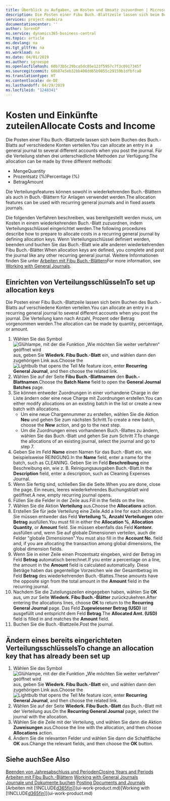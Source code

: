 ```yaml
---
title: Überblick zu Aufgaben, um Kosten und Umsatz zuzuordnen | Microsoft Docs
description: Die Posten einer Fibu Buch.-Blattzeile lassen sich beim Buchen des Buch.-Blatts auf verschiedene Konten verteilen.
services: project-madeira
documentationcenter: ''
author: SorenGP
ms.service: dynamics365-business-central
ms.topic: article
ms.devlang: na
ms.tgt_pltfrm: na
ms.workload: na
ms.date: 04/01/2019
ms.author: sgroespe
ms.openlocfilehash: 60b73b5c29bca5dc85e123f5957c7f3c0917345f
ms.sourcegitcommit: 60b87e5eb32bb408dd65b9855c29159b1dfbfca8
ms.translationtype: HT
ms.contentlocale: de-DE
ms.lasthandoff: 04/29/2019
ms.locfileid: "1248341"
---
```

# <a name="allocate-costs-and-income"></a><span data-ttu-id="a9ca6-103">Kosten und Einkünfte zuteilen</span><span class="sxs-lookup"><span data-stu-id="a9ca6-103">Allocate Costs and Income</span></span>
<span data-ttu-id="a9ca6-104">Die Posten einer Fibu Buch.-Blattzeile lassen sich beim Buchen des Buch.-Blatts auf verschiedene Konten verteilen.</span><span class="sxs-lookup"><span data-stu-id="a9ca6-104">You can allocate an entry in a general journal to several different accounts when you post the journal.</span></span> <span data-ttu-id="a9ca6-105">Für die Verteilung stehen drei unterschiedliche Methoden zur Verfügung:</span><span class="sxs-lookup"><span data-stu-id="a9ca6-105">The allocation can be made by three different methods:</span></span>

* <span data-ttu-id="a9ca6-106">Menge</span><span class="sxs-lookup"><span data-stu-id="a9ca6-106">Quantity</span></span>
* <span data-ttu-id="a9ca6-107">Prozentsatz (%)</span><span class="sxs-lookup"><span data-stu-id="a9ca6-107">Percentage (%)</span></span>
* <span data-ttu-id="a9ca6-108">Betrag</span><span class="sxs-lookup"><span data-stu-id="a9ca6-108">Amount</span></span>

<span data-ttu-id="a9ca6-109">Die Verteilungsfeatures können sowohl in wiederkehrenden Buch.-Blättern als auch in Buch.-Blättern für Anlagen verwendet werden.</span><span class="sxs-lookup"><span data-stu-id="a9ca6-109">The allocation features can be used with recurring general journals and in fixed assets journals.</span></span>
<!--You can also distribute the cost or revenue of a line to an intercompany partner when you post a sales or purchase document. When you post the document, a line will be posted in your general journal, and a corresponding line will be created in the intercompany outbox.-->

<span data-ttu-id="a9ca6-110">Die folgenden Verfahren beschreiben, was bereitgestellt werden muss, um Kosten in einem wiederkehrenden Buch.-Blatt zuzuordnen, indem Verteilungsschlüssel eingerichtet werden.</span><span class="sxs-lookup"><span data-stu-id="a9ca6-110">The following procedures describe how to prepare to allocate costs in a recurring general journal by defining allocation keys.</span></span> <span data-ttu-id="a9ca6-111">Wenn Verteilungsschlüssel definiert werden, beenden und buchen Sie das Buch.-Blatt wie alle anderen wiederkehrenden Fibu Buch.-Blätter.</span><span class="sxs-lookup"><span data-stu-id="a9ca6-111">When allocation keys are defined, you complete and post the journal like any other recurring general journal.</span></span> <span data-ttu-id="a9ca6-112">Weitere Informationen finden Sie unter [Arbeiten mit Fibu Buch.-Blättern](ui-work-general-journals.md)</span><span class="sxs-lookup"><span data-stu-id="a9ca6-112">For more information, see [Working with General Journals](ui-work-general-journals.md).</span></span>

## <a name="to-set-up-allocation-keys"></a><span data-ttu-id="a9ca6-113">Einrichten von Verteilungsschlüsseln</span><span class="sxs-lookup"><span data-stu-id="a9ca6-113">To set up allocation keys</span></span>
<span data-ttu-id="a9ca6-114">Die Posten einer Fibu Buch.-Blattzeile lassen sich beim Buchen des Buch.-Blatts auf verschiedene Konten verteilen.</span><span class="sxs-lookup"><span data-stu-id="a9ca6-114">You can allocate an entry in a recurring general journal to several different accounts when you post the journal.</span></span> <span data-ttu-id="a9ca6-115">Die Verteilung kann nach Anzahl, Prozent oder Betrag vorgenommen werden.</span><span class="sxs-lookup"><span data-stu-id="a9ca6-115">The allocation can be made by quantity, percentage, or amount.</span></span>
1. <span data-ttu-id="a9ca6-116">Wählen Sie das Symbol ![Glühlampe, mit der die Funktion „Wie möchten Sie weiter verfahren“ geöffnet wird](media/ui-search/search_small.png "Wie möchten Sie weiter verfahren?") aus, geben Sie **Wiederk. Fibu Buch.-Blatt** ein, und wählen dann den zugehörigen Link aus.</span><span class="sxs-lookup"><span data-stu-id="a9ca6-116">Choose the ![Lightbulb that opens the Tell Me feature](media/ui-search/search_small.png "Tell me what you want to do") icon, enter **Recurring General Journal**, and then choose the related link.</span></span>
2. <span data-ttu-id="a9ca6-117">Wählen Sie auf der Seite **Fibu Buch.-Blattnamen** den **Buch.-Blattnamen**.</span><span class="sxs-lookup"><span data-stu-id="a9ca6-117">Choose the **Batch Name** field to open the **General Journal Batches** page.</span></span>
3. <span data-ttu-id="a9ca6-118">Sie können entweder Zuordnungen in einer vorhandene Charge in der Liste ändern oder eine neue Charge mit Zuordnungen erstellen.</span><span class="sxs-lookup"><span data-stu-id="a9ca6-118">You can either modify allocations on an existing batch in the list or create a new batch with allocations.</span></span>
   * <span data-ttu-id="a9ca6-119">Um eine neue Chargennummer zu erstellen, wählen Sie die Aktion **Neu** und gehen Sie zum nächsten Schritt.</span><span class="sxs-lookup"><span data-stu-id="a9ca6-119">To create a new batch, choose the **New** action, and go to the next step.</span></span>
   * <span data-ttu-id="a9ca6-120">Um die Zuordnungen eines vorhandenen Buch.-Blattes zu ändern, wählen Sie das Buch.-Blatt und gehen Sie zum Schritt 7.</span><span class="sxs-lookup"><span data-stu-id="a9ca6-120">To change the allocations of an existing journal, select the journal and go to step 7.</span></span>    
4. <span data-ttu-id="a9ca6-121">Geben Sie im Feld **Name** einen Namen für das Buch.-Blatt ein, wie beispielsweise REINIGUNG.</span><span class="sxs-lookup"><span data-stu-id="a9ca6-121">In the **Name** field, enter a name for the batch, such as CLEANING.</span></span> <span data-ttu-id="a9ca6-122">Geben Sie im Feld **Beschreibung** eine Beschreibung ein, wie z. B. Reinigungsausgaben Buch.-Blatt.</span><span class="sxs-lookup"><span data-stu-id="a9ca6-122">In the **Description** field, enter a description, such as Cleaning Expenses Journal.</span></span>
5. <span data-ttu-id="a9ca6-123">Wenn Sie fertig sind, schließen Sie die Seite.</span><span class="sxs-lookup"><span data-stu-id="a9ca6-123">When you are done, close the page.</span></span> <span data-ttu-id="a9ca6-124">Ein neues, leeres wiederkehrendes Buchungsblatt wird geöffnet.</span><span class="sxs-lookup"><span data-stu-id="a9ca6-124">A new, empty recurring journal opens.</span></span>
6. <span data-ttu-id="a9ca6-125">Füllen Sie die Felder in der Zeile aus.</span><span class="sxs-lookup"><span data-stu-id="a9ca6-125">Fill in the fields on the line.</span></span>
7. <span data-ttu-id="a9ca6-126">Wählen Sie die Aktion **Verteilung** aus.</span><span class="sxs-lookup"><span data-stu-id="a9ca6-126">Choose the **Allocations** action.</span></span>
8. <span data-ttu-id="a9ca6-127">Erstellen Sie für jede Verteilung eine Zeile.</span><span class="sxs-lookup"><span data-stu-id="a9ca6-127">Add a line for each allocation.</span></span> <span data-ttu-id="a9ca6-128">Sie müssen entweder das Feld **Verteilung %**, **Anzahl Verteilungen** oder **Betrag** ausfüllen.</span><span class="sxs-lookup"><span data-stu-id="a9ca6-128">You must fill in either the **Allocation %**, **Allocation Quantity**, or **Amount** field.</span></span> <span data-ttu-id="a9ca6-129">Sie müssen ebenfalls das Feld **Kontonr.** ausfüllen und, wenn Sie auf globale Dimensionen verteilen, auch die Felder "globale Dimensionen".</span><span class="sxs-lookup"><span data-stu-id="a9ca6-129">You must also fill in the **Account No.** field and, if you are allocating the transaction among global dimensions, the global dimension fields.</span></span>
9. <span data-ttu-id="a9ca6-130">Wenn Sie in einer Zeile einen Prozentsatz eingeben, wird der Betrag im Feld **Betrag** automatisch berechnet.</span><span class="sxs-lookup"><span data-stu-id="a9ca6-130">If you enter a percentage on a line, the amount in the **Amount** field is calculated automatically.</span></span> <span data-ttu-id="a9ca6-131">Diese Beträge haben das gegenteilige Vorzeichen wie der Gesamtbetrag im Feld **Betrag** des wiederkehrenden Buch.-Blattes.</span><span class="sxs-lookup"><span data-stu-id="a9ca6-131">These amounts have the opposite sign from the total amount in the **Amount** field in the recurring journal.</span></span>
10. <span data-ttu-id="a9ca6-132">Nachdem Sie die Zuteilungszeilen eingegeben haben, wählen Sie **OK** aus, um zur Seite **Wiederk. Fibu Buch.-Blätter** zurückzukehren.</span><span class="sxs-lookup"><span data-stu-id="a9ca6-132">After entering the allocations lines, choose **OK** to return to the **Recurring General Journal** page.</span></span> <span data-ttu-id="a9ca6-133">Das Feld **Zugewiesener Betrag (USD)** ist ausgefüllt und entspricht dem Feld **Betrag**.</span><span class="sxs-lookup"><span data-stu-id="a9ca6-133">The **Allocated Amt. (USD)** field is filled in and matches the **Amount** field.</span></span>
11. <span data-ttu-id="a9ca6-134">Buchen Sie die Buch.-Blattzeile.</span><span class="sxs-lookup"><span data-stu-id="a9ca6-134">Post the journal.</span></span>

## <a name="to-change-an-allocation-key-that-has-already-been-set-up"></a><span data-ttu-id="a9ca6-135">Ändern eines bereits eingerichteten Verteilungsschlüssels</span><span class="sxs-lookup"><span data-stu-id="a9ca6-135">To change an allocation key that has already been set up</span></span>
1. <span data-ttu-id="a9ca6-136">Wählen Sie das Symbol ![Glühlampe, mit der die Funktion „Wie möchten Sie weiter verfahren“ geöffnet wird](media/ui-search/search_small.png "Wie möchten Sie weiter verfahren?") aus, geben Sie **Wiederk. Fibu Buch.-Blatt** ein, und wählen dann den zugehörigen Link aus.</span><span class="sxs-lookup"><span data-stu-id="a9ca6-136">Choose the ![Lightbulb that opens the Tell Me feature](media/ui-search/search_small.png "Tell me what you want to do") icon, enter **Recurring General Journal**, and then choose the related link.</span></span>
2. <span data-ttu-id="a9ca6-137">Wählen Sie auf der Seite **Wiederk. Fibu Buch.-Blatt** das Buch.-Blatt mit der Verteilung aus.</span><span class="sxs-lookup"><span data-stu-id="a9ca6-137">On the **Recurring General Journal** page, select the journal with the allocation.</span></span>
3. <span data-ttu-id="a9ca6-138">Wählen Sie die Zeile mit der Verteilung, und wählen Sie dann die Aktion **Zuweisungen** aus.</span><span class="sxs-lookup"><span data-stu-id="a9ca6-138">Choose the line with the allocation, and then choose **Allocations** action.</span></span>
4. <span data-ttu-id="a9ca6-139">Ändern Sie die relevanten Felder und wählen Sie dann die Schaltfläche **OK** aus.</span><span class="sxs-lookup"><span data-stu-id="a9ca6-139">Change the relevant fields, and then choose the **OK** button.</span></span>

## <a name="see-also"></a><span data-ttu-id="a9ca6-140">Siehe auch</span><span class="sxs-lookup"><span data-stu-id="a9ca6-140">See Also</span></span>
[<span data-ttu-id="a9ca6-141">Beenden von Jahresabschluss und Perioden</span><span class="sxs-lookup"><span data-stu-id="a9ca6-141">Closing Years and Periods</span></span>](year-close-years-periods.md)  
<span data-ttu-id="a9ca6-142">[Arbeiten mit Fibu Buch.-Blättern](ui-work-general-journals.md)  </span><span class="sxs-lookup"><span data-stu-id="a9ca6-142">[Working with General Journals](ui-work-general-journals.md)  </span></span>  
<span data-ttu-id="a9ca6-143">[Journale und Dokumente buchen](ui-post-documents-journals.md)  </span><span class="sxs-lookup"><span data-stu-id="a9ca6-143">[Posting Documents and Journals](ui-post-documents-journals.md)  </span></span>  
<span data-ttu-id="a9ca6-144">[Arbeiten mit [!INCLUDE[d365fin](includes/d365fin_md.md)]](ui-work-product.md)</span><span class="sxs-lookup"><span data-stu-id="a9ca6-144">[Working with [!INCLUDE[d365fin](includes/d365fin_md.md)]](ui-work-product.md)</span></span>
